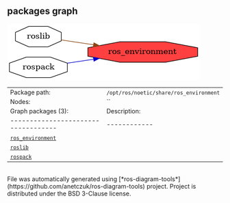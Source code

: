 <!--
File was automatically generated using 'ros-diagram-tools' project.
Project is distributed under the BSD 3-Clause license.
-->

## packages graph

[![ros_environment](ros_environment.png "ros_environment")](ros_environment.png)

|     |     |
| --- | --- |
| Package path: | `/opt/ros/noetic/share/ros_environment` |
| Nodes: | `` |
| Graph packages (3): | Description: |
| ----------------------------------- | ------------ |
| [`ros_environment`](ros_environment.html) |  |
| [`roslib`](roslib.html) |  |
| [`rospack`](rospack.html) |  |


</br>
File was automatically generated using [*ros-diagram-tools*](https://github.com/anetczuk/ros-diagram-tools) project.
Project is distributed under the BSD 3-Clause license.
